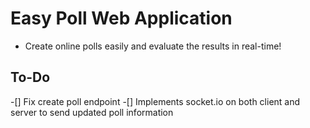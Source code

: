 # Easy Poll Web Application

* Create online polls easily and evaluate the results in real-time! 
  
## To-Do
-[] Fix create poll endpoint
-[] Implements socket.io on both client and server to send updated poll information